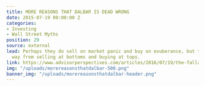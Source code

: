 ```yaml
---
title: MORE REASONS THAT DALBAR IS DEAD WRONG
date: 2015-07-19 00:00:00 Z
categories:
- Investing
- Wall Street Myths
position: 29
source: external
lead: Perhaps they do sell on market panic and buy on exuberance, but that’s a long
  way from selling at bottoms and buying at tops.
link: https://www.advisorperspectives.com/articles/2016/07/19/the-fallacy-behind-investor-versus-fund-returns-and-why-dalbar-is-dead-wrong
img: "/uploads/morereasonsthatdalbar-500.png"
banner_img: "/uploads/morereasonsthatdalbar-header.png"
---
```


